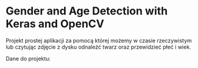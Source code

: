 # Gender and Age Detection with Keras and OpenCV

Projekt prostej aplikacji za pomocą której możemy w czasie rzeczywistym lub czytując zdjęcie z dysku odnaleźć twarz oraz przewidzieć płeć i wiek.

Dane do projektu:

